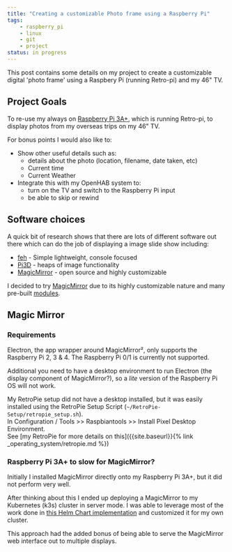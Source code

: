 ```yaml
---
title: "Creating a customizable Photo frame using a Raspberry Pi"
tags:
    - raspberry_pi
    - linux
    - git
    - project
status: in progress
---
```


This post contains some details on my project to create a customizable digital 'photo frame' using a Raspbery Pi (running Retro-pi) and my 46" TV.
<!--more-->
## Project Goals

To re-use my always on [Raspberry Pi 3A+](https://www.raspberrypi.com/products/raspberry-pi-3-model-a-plus/), which is running Retro-pi, to display photos from my overseas trips on my 46" TV.

For bonus points I would also like to:

* Show other useful details such as:
  * details about the photo (location, filename, date taken, etc)
  * Current time
  * Current Weather
* Integrate this with my OpenHAB system to:
  * turn on the TV and switch to the Raspberry Pi input
  * be able to skip or rewind

## Software choices

A quick bit of research shows that there are lots of different software out there which can do the job of displaying a image slide show including:

* [feh](https://feh.finalrewind.org/) - Simple lightweight, console focused
* [Pi3D](https://pi3d.github.io/) - heaps of image functionality
* [MagicMirror](https://magicmirror.builders/) - open source and highly customizable

I decided to try [MagicMirror](https://magicmirror.builders/) due to its highly customizable nature and many pre-built [modules](https://docs.magicmirror.builders/modules/introduction.html).

## Magic Mirror

### Requirements

Electron, the app wrapper around MagicMirror², only supports the Raspberry Pi 2, 3 & 4. The Raspberry Pi 0/1 is currently not supported.

Additional you need to have a desktop environment to run Electron (the display component of MagicMirror?), so a *lite* version of the Raspberry Pi OS will not work.

My RetroPie setup did not have a desktop installed, but it was easily installed using the RetroPie Setup Script (`~/RetroPie-Setup/retropie_setup.sh`).  
In Configuration / Tools >> Raspbiantools >> Install Pixel Desktop Environment.  
See [my RetroPie for more details on this]({{site.baseurl}}{% link _operating_system/retropie.md %})

### Raspberry Pi 3A+ to slow for MagicMirror?

Initially I installed MagicMirror directly onto my Raspberry Pi 3A+, but it did not perform very well.

After thinking about this I ended up deploying a MagicMirror to my Kubernetes (k3s) cluster in server mode. I was able to leverage most of the work done in [this Helm Chart implementation](https://gitlab.com/khassel/magicmirror-helm) and customized it for my own cluster.

This approach had the added bonus of being able to serve the MagicMirror web interface out to multiple displays.

<!-- 

### Installation

The installation involves cloning the MagicMirror Github repo `git clone https://github.com/MichMich/MagicMirror`, so before doing this make sure you have setup your [Github authentication]({{site.baseurl}}{% link _tools/github.md %}).

After that you can just followed the installation instructions [here](https://docs.magicmirror.builders/getting-started/installation.html#manual-installation).

### Disabling Screen blanking

By default the Raspberry Pi will `blank` the screen after about 10-15 minutes. To prevent this from happening you can run

### (ssh) Usage

To start MagicMirror from a ssh session you need to use the command: `DISPLAY=:0 nohup npm start &`.

While actively configuring MagicMirror you can use `DISPLAY=:0 npm start`, which will terminate the npm process when you stop/exit the terminal.

#### Client Only

This is when you already have a server running remotely and want your RPi to connect as a standalone client to this instance, to show the MM from the server. Then from your RPi, you run it with: `node clientonly --address 192.168.1.5 --port 8080`. (Specify the ip address and port number of the server)

Not sure if this is right...
`DISPLAY=:0 nohup node clientonly --address magicmirror.cirrus-penthouse.duckdns.org --port 80`

### Configuration

## Future Ideas 
-->
